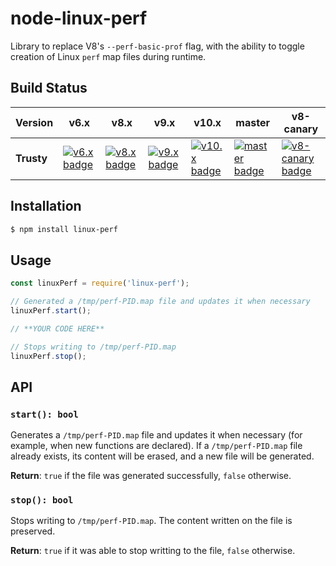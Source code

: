 # node-linux-perf

Library to replace V8's `--perf-basic-prof` flag, with the ability to toggle
creation of Linux `perf` map files during runtime.

## Build Status

| Version | v6.x                    | v8.x                    | v9.x                    | v10.x                     | master                        | v8-canary                        |
|---------|-------------------------|-------------------------|-------------------------|---------------------------|-------------------------------|----------------------------------|
| **Trusty**  | [![v6.x badge][v6-badge]][travis] | [![v8.x badge][v8-badge]][travis] | [![v9.x badge][v9-badge]][travis] | [![v10.x badge][v10-badge]][travis] | [![master badge][master-badge]][travis] | [![v8-canary badge][canary-badge]][travis] |

[travis]: https://travis-ci.org/nodejs/llnode
[v6-badge]: https://img.shields.io/badge/build-unsupported-lightgrey.svg
[v8-badge]: https://img.shields.io/badge/build-unsupported-lightgrey.svg
[v9-badge]: https://img.shields.io/badge/build-unsupported-lightgrey.svg
[v10-badge]: https://travis-matrix-badges.herokuapp.com/repos/nodejs/llnode/branches/master/1?use_travis_com=true
[master-badge]: https://travis-matrix-badges.herokuapp.com/repos/nodejs/llnode/branches/master/2?use_travis_com=true
[canary-badge]: https://travis-matrix-badges.herokuapp.com/repos/nodejs/llnode/branches/master/3?use_travis_com=true

## Installation

```bash
$ npm install linux-perf
```

## Usage

```javascript
const linuxPerf = require('linux-perf');

// Generated a /tmp/perf-PID.map file and updates it when necessary
linuxPerf.start();

// **YOUR CODE HERE**

// Stops writing to /tmp/perf-PID.map
linuxPerf.stop();
```

## API

### `start(): bool`

Generates a `/tmp/perf-PID.map` file and updates it when necessary (for example,
when new functions are declared). If a `/tmp/perf-PID.map` file already exists,
its content will be erased, and a new file will be generated.

**Return**: `true` if the file was generated successfully, `false` otherwise.

### `stop(): bool`

Stops writing to `/tmp/perf-PID.map`. The content written on the file is
preserved.

**Return**: `true` if it was able to stop writting to the file, `false`
  otherwise.
